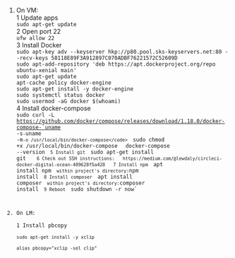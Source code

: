 1. On VM:  
1 Update apps  
`sudo apt-get update`  
2 Open port 22  
`ufw allow 22`  
3 Install Docker  
`sudo apt-key adv --keyserver hkp://p80.pool.sks-keyservers.net:80 --recv-keys 58118E89F3A912897C070ADBF76221572C52609D`  
`sudo apt-add-repository 'deb https://apt.dockerproject.org/repo ubuntu-xenial main'`  
`sudo apt-get update`  
`apt-cache policy docker-engine`  
`sudo apt-get install -y docker-engine`  
`sudo systemctl status docker`  
`sudo usermod -aG docker $(whoami)`  
4 Install docker-compose  
<code>sudo curl -L https://github.com/docker/compose/releases/download/1.18.0/docker-compose-`uname -s`-`uname -m` -o /usr/local/bin/docker-compose</code>  
`sudo chmod +x /usr/local/bin/docker-compose`  
`docker-compose --version`  
5 Install git  
`sudo apt-get install git`    
6 Check out SSH instructions:  
https://medium.com/@lewdaly/circleci-docker-digital-ocean-409628f5a428  
7 Install npm  
`apt install npm`  
within project's directory: `npm install`  
8 Install composer  
`apt install composer`  
within project's directory: `composer install`  
9 Reboot  
`sudo shutdown -r now`

2. On LM:  
1 Install pbcopy  
`sudo apt-get install -y xclip`  
`alias pbcopy="xclip -sel clip"`

